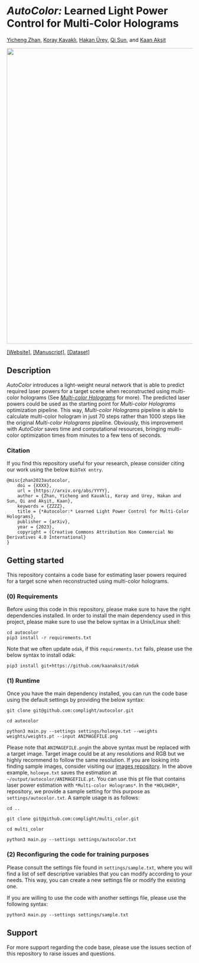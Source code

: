 # *AutoColor:* Learned Light Power Control for Multi-Color Holograms
[Yicheng Zhan](https://github.com/AlberTgarY),
[Koray Kavaklı](https://www.linkedin.com/in/koray-kavakli-75949241/),
[Hakan Ürey](https://mems.ku.edu.tr/),
[Qi Sun](https://qisun.me/),
and [Kaan Akşit](https://kaanaksit.com)

<img src='./media/schematic.png' width=800>


[\[Website\]](http://complightlab.com/autocolor_/), [\[Manuscript\]](https://arxiv.org/abs/2305.01611), [\[Dataset\]](https://github.com/complight/hologram_dataset/tree/main/diffusion)


## Description
*AutoColor* introduces a light-weight neural network that is able to predict required laser powers for a target scene when reconstructed using multi-color holograms (See [*Multi-color Holograms*](https://github.com/complight/multi_color) for more).
The predicted laser powers could be used as the starting point for *Multi-color Holograms* optimization pipeline.
This way, *Multi-color Holograms* pipeline is able to calculate multi-color hologram in just 70 steps rather than 1000 steps like the original *Multi-color Holograms* pipeline.
Obviously, this improvement with *AutoColor* saves time and computational resources, bringing multi-color optimization times from minutes to a few tens of seconds. 


### Citation
If you find this repository useful for your research, please consider citing our work using the below `BibTeX entry`.
```
@misc{zhan2023autocolor,
    doi = {XXXX},
    url = {https://arxiv.org/abs/YYYY},
    author = {Zhan, Yicheng and Kavaklı, Koray and Urey, Hakan and Sun, Qi and Akşit, Kaan},
    keywords = {ZZZZ},
    title = {*Autocolor:* Learned Light Power Control for Multi-Color Holograms},
    publisher = {arXiv},
    year = {2023},
    copyright = {Creative Commons Attribution Non Commercial No Derivatives 4.0 International}
}
```


## Getting started
This repository contains a code base for estimating laser powers required for a target scne when reconstructed using multi-color holograms.


### (0) Requirements
Before using this code in this repository, please make sure to have the right dependencies installed.
In order to install the main dependency used in this project, please make sure to use the below syntax in a Unix/Linux shell:

```shell
cd autocolor
pip3 install -r requirements.txt
```

Note that we often update `odak`, if this `requirements.txt` fails, please use the below syntax to install odak:

```shell
pip3 install git+https://github.com/kaanaksit/odak
```


### (1) Runtime
Once you have the main dependency installed, you can run the code base using the default settings by providing the below syntax:

```shell
git clone git@github.com:complight/autocolor.git
```
```shell
cd autocolor
```
```shell
python3 main.py --settings settings/holoeye.txt --weights weights/weights.pt --input ANIMAGEFILE.png
```

Please note that `ANIMAGEFILE.png`in the above syntax must be replaced with a target image.
Target image could be at any resolutions and RGB but we highly recommend to follow the same resolution.
If you are looking into finding sample images, consider visiting our [images repository](https://github.com/complight/images).
In the above example, `holoeye.txt` saves the estimation at `~/output/autocolor/ANIMAGEFILE.pt`.
You can use this pt file that contains laser power estimation with `*Multi-color Holograms*`.
In the `*HOLOHDR*`, repository, we provide a sample setting for this purpose as `settings/autocolor.txt`. 
A sample usage is as follows:

```shell
cd ..
```

```shell
git clone git@github.com:complight/multi_color.git
```

```shell
cd multi_color
```

```shell
python3 main.py --settings settings/autocolor.txt
```

### (2) Reconfiguring the code for training purposes
Please consult the settings file found in `settings/sample.txt`, where you will find a list of self descriptive variables that you can modify according to your needs.
This way, you can create a new settings file or modify the existing one.

If you are willing to use the code with another settings file, please use the following syntax:

```shell
python3 main.py --settings settings/sample.txt
```


## Support
For more support regarding the code base, please use the issues section of this repository to raise issues and questions.
